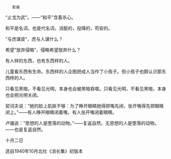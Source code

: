        影痕 

   “止戈为武”。——“和平”含着杀心。 

   和平是名词，也是代名词，消脏的，投降的，苟安的。 

   “与虎谋皮”，虎与人谋什么？ 

   希望“放弃侵略”，侵略希望放弃什么？ 

   有人样的东西，也有东西样的人。 

   儿童看东西有生命。东西样的人企图把成人当作了小孩子。但小孩子也颇认识那东西样的人。 

   只看见黑暗，不看见光明，本身也会被黑暗吞噬。只看见光明，不看见黑暗，本身也会把光明关闭。 

   契诃夫说：“她的脸上肌肤不够：为了睁开眼睛她得把嘴先闭，张开嘴得先把眼睛闭上。”——有人睁开眼睛闭着嘴，有人张开嘴闭着眼睛。 

   卢骚说：“思想的人是堕落的动物。”——复返自然。无思想的人是堕落的动物。——也是复返自然。 

   十月二日 

   选自1940年10月北社《消长集》初版本  

